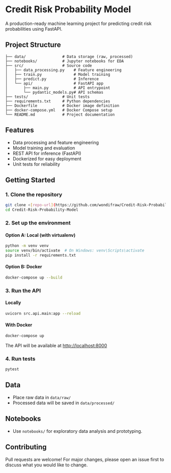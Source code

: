 # Credit Risk Probability Model

A production-ready machine learning project for predicting credit risk probabilities using FastAPI.

## Project Structure

```
├── data/                # Data storage (raw, processed)
├── notebooks/           # Jupyter notebooks for EDA
├── src/                 # Source code
│   ├── data_processing.py    # Feature engineering
│   ├── train.py              # Model training
│   ├── predict.py            # Inference
│   └── api/                  # FastAPI app
│       ├── main.py           # API entrypoint
│       └── pydantic_models.py# API schemas
├── tests/               # Unit tests
├── requirements.txt     # Python dependencies
├── Dockerfile           # Docker image definition
├── docker-compose.yml   # Docker Compose setup
└── README.md            # Project documentation
```

## Features
- Data processing and feature engineering
- Model training and evaluation
- REST API for inference (FastAPI)
- Dockerized for easy deployment
- Unit tests for reliability

## Getting Started

### 1. Clone the repository
```bash
git clone <[repo-url](https://github.com/wondifraw/Credit-Risk-Probability-Model.git)>
cd Credit-Risk-Probability-Model
```

### 2. Set up the environment
#### Option A: Local (with virtualenv)
```bash
python -m venv venv
source venv/bin/activate  # On Windows: venv\Scripts\activate
pip install -r requirements.txt
```
#### Option B: Docker
```bash
docker-compose up --build
```

### 3. Run the API
#### Locally
```bash
uvicorn src.api.main:app --reload
```
#### With Docker
```bash
docker-compose up
```

The API will be available at [http://localhost:8000](http://localhost:8000)

### 4. Run tests
```bash
pytest
```

## Data
- Place raw data in `data/raw/`
- Processed data will be saved in `data/processed/`

## Notebooks
- Use `notebooks/` for exploratory data analysis and prototyping.

## Contributing
Pull requests are welcome! For major changes, please open an issue first to discuss what you would like to change.

